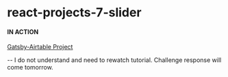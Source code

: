 # react-projects-7-slider

#### IN ACTION

[Gatsby-Airtable Project](https://gatsby-airtable-design-project.netlify.app/)

-- I do not understand and need to rewatch tutorial. Challenge response will come tomorrow.

